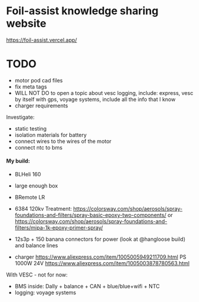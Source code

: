 # Foil-assist knowledge sharing website

https://foil-assist.vercel.app/

# TODO

- motor pod cad files
- fix meta tags
- WILL NOT DO to open a topic about vesc logging, include: express, vesc by itself with gps, voyage systems, include all the info that I know
- charger requirements

Investigate:

- static testing
- isolation materials for battery
- connect wires to the wires of the motor
- connect ntc to bms

#### My build:

- BLHeli 160
- large enough box
- BRemote LR

- 6384 120kv
  Treatment:
  https://colorsway.com/shop/aerosols/spray-foundations-and-filters/spray-basic-epoxy-two-components/
  or
  https://colorsway.com/shop/aerosols/spray-foundations-and-filters/mipa-1k-epoxy-primer-spray/

- 12s3p + 150 banana connectors for power (look at @hangloose build) and balance lines
- charger
  https://www.aliexpress.com/item/1005005949211709.html
  PS 1000W 24V
  https://www.aliexpress.com/item/1005003878780563.html

With VESC - not for now:

- BMS inside: Dally + balance + CAN + blue/blue+wifi + NTC
- logging: voyage systems
